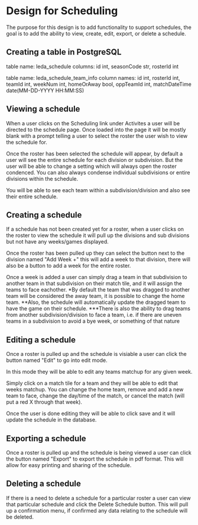 # Design for Scheduling
The purpose for this design is to add functionality to support schedules, the goal is to add the ability to view, create, edit, export, or delete a schedule.

## Creating a table in PostgreSQL
table name: leda_schedule
columns: id int, seasonCode str, rosterId int

table name: leda_schedule_team_info
column names: id int, rosterId int, teamId int, weekNum int, homeOrAway bool, oppTeamId int, matchDateTime date(MM-DD-YYYY HH:MM:SS)

## Viewing a schedule
When a user clicks on the Scheduling link under Activites a user will be directed to the schedule page. Once loaded into the page it will be mostly blank with a prompt telling a user to select the roster the user wish to view the schedule for. 

Once the roster has been selected the schedule will appear, by default a user will see the entire schedule for each division or subdivision. But the user will be able to change a setting which will always open the roster condenced. You can also always condense individual subdivisions or entire divisions within the schedule. 

You will be able to see each team within a subdivision/division and also see their entire schedule.

## Creating a schedule
If a schedule has not been created yet for a roster, when a user clicks on the roster to view the schedule it will pull up the divisions and sub divisions but not have any weeks/games displayed.

Once the roster has been pulled up they can select the button next to the division named "Add Week +" this will add a week to that division, there will also be a button to add a week for the entire roster. 

Once a week is added a user can simply drag a team in that subdivision to another team in that subdivision on their match tile, and it will assign the teams to face eachother.
*By default the team that was dragged to another team will be considered the away team, it is possible to change the home team.
**Also, the schedule will automatically update the dragged team to have the game on their schedule.
***There is also the ability to drag teams from another subdivision/division to face a team, i.e. if there are uneven teams in a subdivision to avoid a bye week, or something of that nature

## Editing a schedule
Once a roster is pulled up and the schedule is visiable a user can click the button named "Edit" to go into edit mode. 

In this mode they will be able to edit any teams matchup for any given week. 

Simply click on a match tile for a team and they will be able to edit that weeks matchup. You can change the home team, remove and add a new team to face, change the day/time of the match, or cancel the match (will put a red X through that week).

Once the user is done editing they will be able to click save and it will update the schedule in the database.

## Exporting a schedule
Once a roster is pulled up and the schedule is being viewed a user can click the button named "Export" to export the schedule in pdf format. This will allow for easy printing and sharing of the schedule.

## Deleting a schedule
If there is a need to delete a schedule for a particular roster a user can view that particular schedule and click the Delete Schedule button. This will pull up a confirmation menu, if confirmed any data relating to the schedule will be deleted.